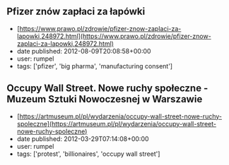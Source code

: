 ## Pfizer znów zapłaci za łapówki
 - [https://www.prawo.pl/zdrowie/pfizer-znow-zaplaci-za-lapowki,248972.html](https://www.prawo.pl/zdrowie/pfizer-znow-zaplaci-za-lapowki,248972.html)
 - date published: 2012-08-09T20:08:58+00:00
 - user: rumpel
 - tags: ['pfizer', 'big pharma', 'manufacturing consent']

## Occupy Wall Street. Nowe ruchy społeczne  - Muzeum Sztuki Nowoczesnej w Warszawie
 - [https://artmuseum.pl/pl/wydarzenia/occupy-wall-street-nowe-ruchy-spoleczne](https://artmuseum.pl/pl/wydarzenia/occupy-wall-street-nowe-ruchy-spoleczne)
 - date published: 2012-03-29T07:14:08+00:00
 - user: rumpel
 - tags: ['protest', 'billionaires', 'occupy wall street']

